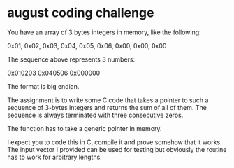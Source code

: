 # august coding challenge 

You have an array of 3 bytes integers in memory, like the following:

0x01, 0x02, 0x03, 0x04, 0x05, 0x06, 0x00, 0x00, 0x00

The sequence above represents 3 numbers:

0x010203
0x040506
0x000000

The format is big endian.

The assignment is to write some C code that takes a pointer to such a sequence of
3-bytes integers and returns the sum of all of them.
The sequence is always terminated with three consecutive zeros.

The function has to take a generic pointer in memory.

I expect you to code this in C, compile it and prove somehow that it works.
The input vector I provided can be used for testing but obviously the routine has
to work for arbitrary lengths.

